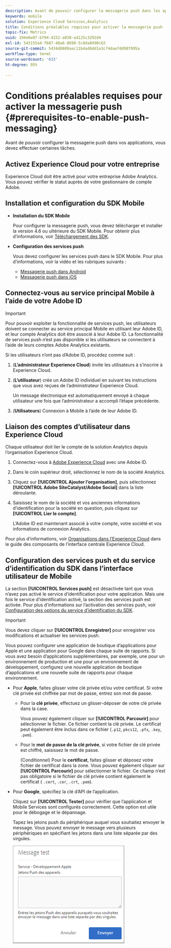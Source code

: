 ```yaml
---
description: Avant de pouvoir configurer la messagerie push dans les applications, vous devez effectuer certaines tâches.
keywords: mobile
solution: Experience Cloud Services,Analytics
title: Conditions préalables requises pour activer la messagerie push
topic-fix: Metrics
uuid: 194e6e07-b794-4152-a838-a4125c3292d4
exl-id: 543155a4-f687-48a6-8690-5c8da8490c62
source-git-commit: 5434d8809aac11b4ad6dd1a3c74dae7dd98f095a
workflow-type: tm+mt
source-wordcount: '633'
ht-degree: 95%

---
```


# Conditions préalables requises pour activer la messagerie push {#prerequisites-to-enable-push-messaging}

Avant de pouvoir configurer la messagerie push dans vos applications, vous devez effectuer certaines tâches.

## Activez Experience Cloud pour votre entreprise

Experience Cloud doit être activé pour votre entreprise Adobe Analytics. Vous pouvez vérifier le statut auprès de votre gestionnaire de compte Adobe.

## Installation et configuration du SDK Mobile

* **Installation du SDK Mobile**

   Pour configurer la messagerie push, vous devez télécharger et installer la version 4.6 ou ultérieure du SDK Mobile. Pour obtenir plus d’informations, voir [Téléchargement des SDK](/help/using/c-manage-app-settings/c-mob-confg-app/t-config-analytics/download-sdk.md).

* **Configuration des services push**

   Vous devez configurer les services push dans le SDK Mobile.
Pour plus d’informations, voir la vidéo et les rubriques suivants :

   * [Messagerie push dans Android](/help/android/messaging-main/push-messaging/push-messaging.md)
   * [Messagerie push dans iOS](/help/ios/messaging-main/push-messaging/push-messaging.md)

## Connectez-vous au service principal Mobile à l’aide de votre Adobe ID

>[!IMPORTANT]
>
>Pour pouvoir exploiter la fonctionnalité de services push, les utilisateurs doivent se connecter au service principal Mobile en utilisant leur Adobe ID, et leur compte Analytics doit être associé à leur Adobe ID. La fonctionnalité de services push n’est pas disponible si les utilisateurs se connectent à l’aide de leurs comptes Adobe Analytics existants.

Si les utilisateurs n’ont pas d’Adobe ID, procédez comme suit :

1. (**L’administrateur Experience Cloud**) invite les utilisateurs à s’inscrire à Experience Cloud.

1. (**L’utilisateur**) crée un Adobe ID individuel en suivant les instructions que vous avez reçues de l’administrateur Experience Cloud.

   Un message électronique est automatiquement envoyé à chaque utilisateur une fois que l’administrateur a accompli l’étape précédente.

1. (**Utilisateurs**) Connexion à Mobile à l’aide de leur Adobe ID.

## Liaison des comptes d’utilisateur dans Experience Cloud

Chaque utilisateur doit lier le compte de la solution Analytics depuis l’organisation Experience Cloud.

1. Connectez-vous à [Adobe Experience Cloud](https://experience.adobe.com) avec une Adobe ID.

1. Dans le coin supérieur droit, sélectionnez le nom de la société Analytics.

1. Cliquez sur **[!UICONTROL Ajouter l’organisation]**, puis sélectionnez **[!UICONTROL Adobe SiteCatalyst/Adobe Social]** dans la liste déroulante.

1. Saisissez le nom de la société et vos anciennes informations d’identification pour la société en question, puis cliquez sur **[!UICONTROL Lier le compte]**.

   L’Adobe ID est maintenant associé à votre compte, votre société et vos informations de connexion Analytics.

Pour plus d’informations, voir [Organisations dans l’Experience Cloud](https://experienceleague.adobe.com/docs/core-services/interface/administration/organizations.html?lang=fr) dans le guide des composants de l’interface centrale Experience Cloud.

## Configuration des services push et du service d’identification du SDK dans l’interface utilisateur de Mobile

La section **[!UICONTROL Services push]** est désactivée tant que vous n’avez pas activé le service d’identification pour votre application. Mais une fois le service d’identification activé, la section des services push est activée. Pour plus d’informations sur l’activation des services push, voir [Configuration des options du service d’identification du SDK](/help/using/c-manage-app-settings/c-mob-confg-app/t-config-visitor.md).

>[!IMPORTANT]
>
>Vous devez cliquer sur **[!UICONTROL Enregistrer]** pour enregistrer vos modifications et actualiser les services push.
>
>Vous pouvez configurer une application de boutique d’applications pour Apple et une application pour Google dans chaque suite de rapports. Si vous avez besoin d’applications supplémentaires, par exemple, une pour un environnement de production et une pour un environnement de développement, configurez une nouvelle application de boutique d’applications et une nouvelle suite de rapports pour chaque environnement.

* Pour **Apple**, faites glisser votre clé privée et/ou votre certificat. Si votre clé privée est chiffrée par mot de passe, entrez son mot de passe.

   * Pour la **clé privée**, effectuez un glisser-déposer de votre clé privée dans la case.

      Vous pouvez également cliquer sur **[!UICONTROL Parcourir]** pour sélectionner le fichier. Ce fichier contient la clé privée. Le certificat peut également être inclus dans ce fichier (`.p12`, `pkcs12`, `.pfx`, `.key`, `.pem`).

   * Pour le **mot de passe de la clé privée**, si votre fichier de clé privée est chiffré, saisissez le mot de passe.

      (Conditionnel) Pour le **certificat**, faites glisser et déposez votre fichier de certificat dans la zone. Vous pouvez également cliquer sur **[!UICONTROL Parcourir]** pour sélectionner le fichier. Ce champ n’est pas obligatoire si le fichier de clé privée contient également le certificat ( `.cert`, `.cer`, `.crt`, `.pem`).

* Pour **Google**, spécifiez la clé d’API de l’application.

   Cliquez sur **[!UICONTROL Tester]** pour vérifier que l’application et Mobile Services sont configurés correctement. Cette option est utile pour le débogage et le dépannage.

   Tapez les jetons push du périphérique auquel vous souhaitez envoyer le message. Vous pouvez envoyer le message vers plusieurs périphériques en spécifiant les jetons dans une liste séparée par des virgules.

   ![message de test push](assets/push_test_list.png)
